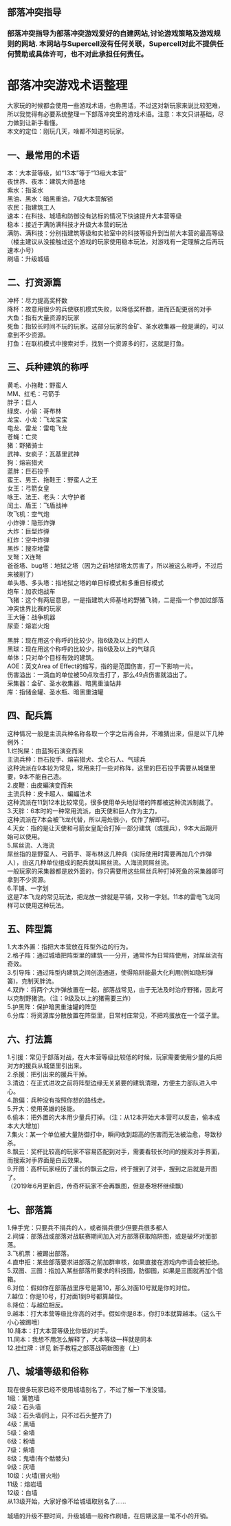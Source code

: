 ## 部落冲突指导  
### 部落冲突指导为部落冲突游戏爱好的自建网站,讨论游戏策略及游戏规则的网站. 本网站与Supercell没有任何关联，Supercell对此不提供任何赞助或具体许可，也不对此承担任何责任。  
  
# 部落冲突游戏术语整理  
  大家玩的时候都会使用一些游戏术语，也称黑话，不过这对新玩家来说比较犯难，所以我觉得有必要系统整理一下部落冲突里的游戏术语。注意：本文只讲基础，尽力做到让新手看懂。  
本文的定位：刚玩几天，啥都不知道的玩家。  
  
## 一、最常用的术语  
本：大本营等级，如“13本”等于“13级大本营”  
夜世界、夜本：建筑大师基地  
紫水：指圣水  
黑油、黑水：暗黑重油，7级大本营解锁  
农民：指建筑工人  
速本：在科技、城墙和防御没有达标的情况下快速提升大本营等级  
稳本：接近于满防满科技才升级大本营的玩法  
满防、满科技：分别指建筑等级和实验室中的科技等级升到当前大本营的最高等级  
（楼主建议从没接触过这个游戏的玩家使用稳本玩法，对游戏有一定理解之后再玩速本小号）  
刷墙：升级城墙  
  
## 二、打资源篇  
冲杯：尽力提高奖杯数  
降杯：故意用很少的兵使联机模式失败，以降低奖杯数，进而匹配更弱的对手  
大鱼：指有大量资源的玩家  
死鱼：指较长时间不玩的玩家。这部分玩家的金矿、圣水收集器一般是满的，可以拿到不少资源。  
打鱼：在联机模式中搜索对手，找到一个资源多的打，这就是打鱼。  
  
## 三、兵种建筑的称呼  
黄毛、小拖鞋：野蛮人  
MM、红毛：弓箭手  
胖子：巨人  
绿皮、小偷：哥布林  
龙宝、小龙：飞龙宝宝  
电龙、雷龙：雷电飞龙  
苍蝇：亡灵  
猪：野猪骑士  
武神、女疯子：瓦基里武神  
狗：熔岩猎犬  
蓝胖：巨石投手  
蛮王、男王、拖鞋王：野蛮人之王  
女王：弓箭女皇  
咏王、法王、老头：大守护者  
闰土、盾王：飞盾战神  
吹飞机：空气炮  
小炸弹：隐形炸弹  
大炸：巨型炸弹  
红炸：空中炸弹  
黑炸：搜空地雷  
叉弩：X连弩  
爸爸塔、bug塔：地狱之塔（因为之前地狱塔太厉害了，所以被这么称呼，不过后来被削了）  
单头塔、多头塔：指地狱之塔的单目标模式和多重目标模式  
炮车：加农炮战车  
飞猪：这个有两层意思，一是指建筑大师基地的野猪飞骑，二是指一个参加过部落冲突世界比赛的玩家  
王大锤：战争机器  
尿壶：熔岩火炮  
  
黑胖：现在用这个称呼的比较少，指6级及以上的巨人  
黑球：现在用这个称呼的比较少，指6级及以上的气球兵  
单体：只对单个目标有效的建筑。  
AOE：英文Area of Effect的缩写，指的是范围伤害，打一下影响一片。  
伤害溢出：一滴血的单位被50点攻击打了，那么49点伤害就溢出了。  
采集器：金矿、圣水收集器、暗黑重油钻井  
库：指储金罐、圣水瓶、暗黑重油罐  
  
## 四、配兵篇  
这种情况一般是主流兵种名称各取一个字之后再合并，不难猜出来，但是以下几种例外：  
1.烂狗屎：由蓝狗石演变而来  
主流兵种：巨石投手、熔岩猎犬、戈仑石人、气球兵  
这种流派在9本较为常见，常用来打一些对称阵，这里的巨石投手需要从城堡里要，9本不能自己造。  
2.皮鞭：由皮蝙演变而来  
主流兵种：皮卡超人、蝙蝠法术  
这种流派在11到12本比较常见，很多使用单头地狱塔的阵都被这种流派制裁了。  
3.天胖：6本时的一种常用流派，由天使和巨人作为主力。  
这种流派在7本会被飞龙代替，所以用处很小，仅作了解即可。  
4.天女：指的是让天使和弓箭女皇配合打掉一部分建筑（或援兵），9本大后期开始可以使用。  
5.屌丝流、人海流  
屌丝指的是野蛮人、弓箭手、哥布林这几种兵（实际使用时需要再加几个炸弹人），由这几种单位组成的配兵就叫屌丝流。人海流同屌丝流。  
一般玩家的采集器都是放外面的，你只需要用这些屌丝兵种打掉死鱼的采集器即可拿到不少资源。  
6.平铺、一字划  
这是7本飞龙的常见玩法，把龙放一排就是平铺，又称一字划。11本的雷电飞龙同样可以使用这种玩法。  
  
## 五、阵型篇  
1.大本外置：指把大本营放在阵型外边的行为。  
2.格子阵：通过城墙把阵型里的建筑一一分开，通常作为日常阵使用，对屌丝流有奇效。  
3.引导阵：通过阵型内建筑之间创造通道，使得陷阱能最大化利用(例如隐形弹簧)，克制天胖流。  
4.双炸：将两个大炸弹放置在一起，部落战常见，由于无法及时治疗野猪，因此可以克制野猪流。（注：9级及以上的猪需要三炸）  
5.护黑阵：保护暗黑重油罐的阵型  
6.分库：将资源库分散放置在阵型里，日常村庄常见，不把鸡蛋放在一个篮子里。  
  
## 六、打法篇  
1.引援：常见于部落对战，在大本营等级比较低的时候，玩家需要使用少量的兵把对方的援兵从城堡里引出来。  
2.杀援：把引出来的援兵干掉。  
3.清边：在正式进攻之前将阵型边缘无关紧要的建筑清理，方便主力部队进入中心。  
4.跑偏：兵种没有按照你想的路线走。  
5.开大：使用英雄的技能。  
6.偷本：把外置的大本用少量兵打掉。（注：从12本开始大本营可以反击，偷本成本大大增加）  
7.集火：某一个单位被大量防御打中，瞬间收到超高的伤害而无法被治愈，导致秒杀。  
8.飘云：奖杯比较高的玩家不容易匹配到对手，需要看较长时间的搜索对手界面，而搜索对手界面是白云效果。  
9.开图：高杯玩家经历了漫长的飘云之后，终于搜到了对手，搜到之后就是开图了。  
（2019年6月更新后，传奇杯玩家不会再飘图，但是泰坦杯继续飘）  
  
## 七、部落篇  
1.伸手党：只要兵不捐兵的人，或者捐兵很少但要兵很多都人  
2.间谍：部落战或部落对战联赛期间加入对方部落获取陷阱图，或是破坏对面部落。  
3.飞机票：被踢出部落。  
4.直申拒：某些部落要求进部落之前加群审核，如果直接在游戏内申请会被拒绝。  
5.双图、三图：指加入某些部落所要求的科技图，防御图，如果是三图就再加个信箱。  
6.对位：假如你在部落战里序号是第10，那么对面10号就是你的对位。  
7.越位：你是10号，打对面1到9号都算越位。  
8.降位：与越位相反。  
9.越本：打大本营等级比你高的对手。假如你是8本，你打9本就算越本。（这么干小心被踢哦）  
10.降本：打大本营等级比你低的对手。  
11.同本：我想不用怎么解释了，大本等级一样就是同本  
12.挂红牌：详见 新手教程之部落战萌新图鉴（上）  
  
## 八、城墙等级和俗称  
现在很多玩家已经不使用城墙别名了，不过了解一下准没错。  
1级：篱笆墙  
2级：石头墙  
3级：石头墙(同上，只不过石头整齐了)  
4级：黑墙  
5级：金墙  
6级：粉墙  
7级：紫墙  
8级：鬼墙(有个骷髅头)  
9级：灰墙  
10级：火墙(冒火啦)  
11级：熔岩墙  
12级：白墙  
从13级开始，大家好像不给城墙取别名了……  
  
城墙的升级不要时间，升级城墙一般称作刷墙，在后期这是一笔不小的开销。  
  
